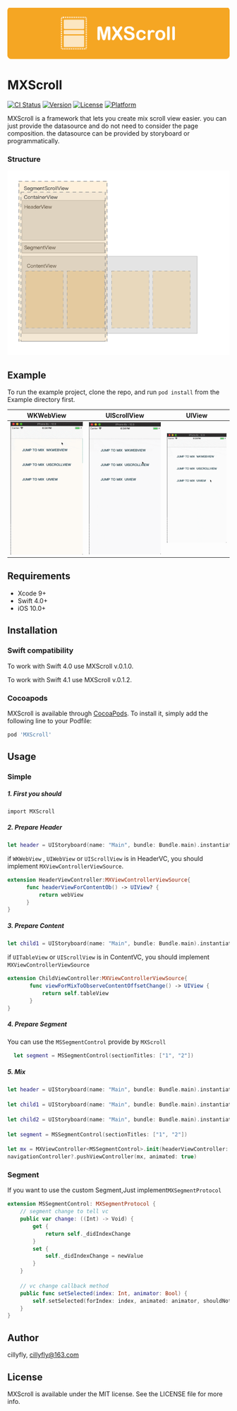 ![banner](images/banner.png)

# MXScroll
[![CI Status](https://img.shields.io/travis/cillyfly/MXScroll.svg?style=flat)](https://travis-ci.org/cillyfly/MXScroll)
[![Version](https://img.shields.io/cocoapods/v/MXScroll.svg?style=flat)](https://cocoapods.org/pods/MXScroll)
[![License](https://img.shields.io/cocoapods/l/MXScroll.svg?style=flat)](https://opensource.org/licenses/MIT)
[![Platform](https://img.shields.io/cocoapods/p/MXScroll.svg?style=flat)](https://cocoapods.org/pods/MXScroll)

MXScroll is a framework that lets you create mix scroll view easier. you can just provide the datasource and do not need to consider the page composition. the datasource can be provided by storyboard or programmatically. 

### Structure  
![structure](images/ViewFoundation.png)

## Example

To run the example project, clone the repo, and run `pod install` from the Example directory first.

| WKWebView | UIScrollView | UIView |
| --- | --- | --- |
| ![wkwebview](images/wkwebview.gif) | ![UIScrollView](images/UIScrollView.gif) | ![UIView](images/UIView.gif) |

## Requirements
* Xcode 9+
* Swift 4.0+
* iOS 10.0+ 

## Installation

### Swift compatibility

To work with Swift 4.0 use MXScroll v.0.1.0.

To work with Swift 4.1 use MXScroll v.0.1.2.

### Cocoapods
MXScroll is available through [CocoaPods](https://cocoapods.org). To install
it, simply add the following line to your Podfile:

```ruby
pod 'MXScroll'
```
## Usage
### Simple

##### 1. First you should 
    import MXScroll

##### 2. Prepare Header

```Swift
let header = UIStoryboard(name: "Main", bundle: Bundle.main).instantiateViewController(withIdentifier: "HeaderViewController")
``` 

if `WKWebView` , `UIWebView` or `UIScrollView` is in HeaderVC, you should implement `MXViewControllerViewSource`.

```Swift
extension HeaderViewController:MXViewControllerViewSource{
      func headerViewForContentOb() -> UIView? {
          return webView
      }
}
```

##### 3. Prepare Content

```Swift
let child1 = UIStoryboard(name: "Main", bundle: Bundle.main).instantiateViewController(withIdentifier: "ChildViewController")
```
if `UITableView` or `UIScrollView` is in ContentVC, you should implement `MXViewControllerViewSource`

```Swift
extension ChildViewController:MXViewControllerViewSource{
       func viewForMixToObserveContentOffsetChange() -> UIView {
           return self.tableView
       }
}
```

##### 4. Prepare Segment
You can use the `MSSegmentControl` provide by `MXScroll`

```Swift
  let segment = MSSegmentControl(sectionTitles: ["1", "2"])
```
##### 5. Mix 

```Swift
let header = UIStoryboard(name: "Main", bundle: Bundle.main).instantiateViewController(withIdentifier: "HeaderViewController")
        
let child1 = UIStoryboard(name: "Main", bundle: Bundle.main).instantiateViewController(withIdentifier: "ChildViewController")
        
let child2 = UIStoryboard(name: "Main", bundle: Bundle.main).instantiateViewController(withIdentifier: "SecondViewController")
        
let segment = MSSegmentControl(sectionTitles: ["1", "2"])
        
let mx = MXViewController<MSSegmentControl>.init(headerViewController: header, segmentControllers: [child1, child2], segmentView: segment)
navigationController?.pushViewController(mx, animated: true)
```
### Segment
If you want to use the custom Segment,Just implement`MXSegmentProtocol` 

```Swift
extension MSSegmentControl: MXSegmentProtocol {
    // segment change to tell vc
    public var change: ((Int) -> Void) {
        get {
            return self._didIndexChange
        }
        set {
            self._didIndexChange = newValue
        }
    }
    
    // vc change callback method
    public func setSelected(index: Int, animator: Bool) {
        self.setSelected(forIndex: index, animated: animator, shouldNotify: true)
    }
}
```


## Author

cillyfly, cillyfly@163.com

## License

MXScroll is available under the MIT license. See the LICENSE file for more info.
